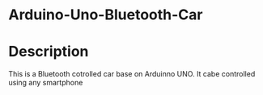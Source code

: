 # Arduino-Uno-Bluetooth-Car

# Description

This is a Bluetooth cotrolled car base on Arduinno UNO. It cabe controlled using any smartphone
